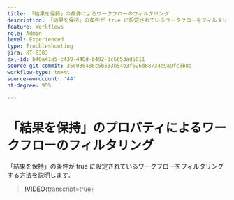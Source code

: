 ```yaml
---
title: 「結果を保持」の条件によるワークフローのフィルタリング
description: 「結果を保持」の条件が true に設定されているワークフローをフィルタリングする方法を説明します。
feature: Workflows
role: Admin
level: Experienced
type: Troubleshooting
jira: KT-8383
exl-id: b46a41a5-c439-440d-b492-dc6653ad5011
source-git-commit: 35e036486c5b533b54b3f626d88734e9a9fc3b8a
workflow-type: tm+mt
source-wordcount: '44'
ht-degree: 95%

---
```


# 「結果を保持」のプロパティによるワークフローのフィルタリング

「結果を保持」の条件が true に設定されているワークフローをフィルタリングする方法を説明します。

>[!VIDEO](https://video.tv.adobe.com/v/335888?quality=12&learn=on){transcript=true}
